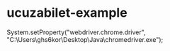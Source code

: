 # ucuzabilet-example
System.setProperty("webdriver.chrome.driver",          "C:\Users\ghs6kor\Desktop\Java\chromedriver.exe");
